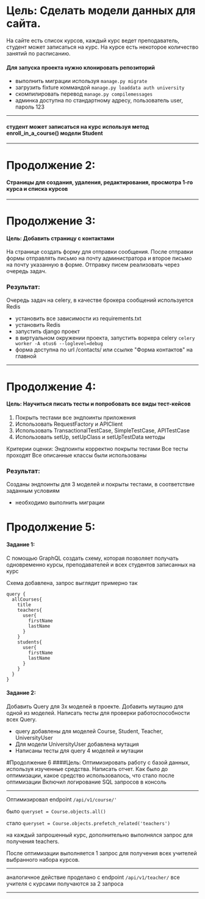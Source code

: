 # Цель: Сделать модели данных для сайта. 
На сайте есть список курсов, 
каждый курс ведет преподаватель, 
студент может записаться на курс. 
На курсе есть некоторое количество занятий по расписанию.


#### Для запуска проекта нужно клонировать репозиторий
* выполнить миграции используя `manage.py migrate`
* загрузить fixture коммандой `manage.py loaddata auth university`
* скомпилировать перевод `manage.py compilemessages`
* админка доступна по стандартному адресу, пользователь user, пароль 123
---
#### студент может записаться на курс используя метод enroll_in_a_course() модели Student

---
# Продолжение 2: 
#### Страницы для создания, удаления, редактирования, просмотра 1-го курса и списка курсов

---
# Продолжение 3:
#### Цель: Добавить страницу с контактами 
На странице создать форму для отправки сообщения.
После отправки формы отправлять письмо на почту администратора и второе письмо на почту указанную в форме.
Отправку писем реализовать через очередь задач.

### Результат:
Очередь задач на celery, в качестве брокера сообщений используется Redis

 * установить все зависимости из requirements.txt
 * установить Redis
 * запустить django проект
 * в виртуальном окружении проекта, запустить воркера celery `celery worker -A otus6 --loglevel=debug`
 * форма доступна по url /contacts/ или ссылке "Форма контактов" на главной
 
 ---
 # Продолжение 4:
 #### Цель: Научиться писать тесты и попробовать все виды тест-кейсов
1. Покрыть тестами все эндпоинты приложения
2. Использовать RequestFactory и APIClient
3. Использовать TransactionalTestCase, SimpleTestCase, APITestCase
4. Использовать setUp, setUpClass и setUpTestData методы

Критерии оценки: Эндпоинты корректно покрыты тестами
Все тесты проходят
Все описанные классы были использованы  

### Результат:
Созданы эндпоинты для 3 моделей и покрыты тестами, в соответствие заданным условиям

* необходимо выполнить миграции

# Продолжение 5:
#### Задание 1:
С помощью GraphQL создать схему, которая позволяет получать одновременно курсы, преподавателей и всех студентов записанных на курс

Схема добавлена, запрос выглядит примерно так
```
query {
  allCourses{
    title
    teachers{
      user{
        firstName
        lastName
      }
    }
    students{
      user{
        firstName
        lastName
      }    
    }
  }  
}
```
#### Задание 2:
Добавить Query для 3х моделей в проекте. Добавить мутацию для одной из моделей. Написать тесты для проверки работоспособности всех Query.

* query добавлены для моделей Course, Student, Teacher, UniversityUser
* Для модели UniversityUser добавлена мутация
* Написаны тесты для query 4 моделей и мутации

#Продолжение 6
####Цель: Оптимизировать работу с базой данных, используя изученные средства. Написать отчет. Как было до оптимизации, какое средство использовалось, что стало после оптимизации
Включил логирование SQL запросов в консоль

---
Оптимизировал endpoint `/api/v1/course/'` 

было `queryset = Course.objects.all()`

стало `queryset = Course.objects.prefetch_related('teachers')`

на каждый запрошенный курс, дополнительно выполнялся запрос для получения teachers. 

После оптимизации выполняется 1 запрос для получения всех учителей выбранного набора курсов.

---
аналогичное действие проделано с endpoint `/api/v1/teacher/` все учителя с курсами получаются за 2 запроса

---
